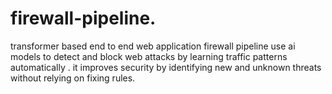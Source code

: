 # firewall-pipeline.
transformer based end to end web application firewall  pipeline   use ai models to detect and block web attacks by learning traffic patterns automatically . it improves security by identifying new and unknown threats without relying on fixing rules.
